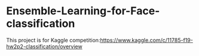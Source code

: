 # Ensemble-Learning-for-Face-classification
This project is for Kaggle competition:https://www.kaggle.com/c/11785-f19-hw2p2-classification/overview


